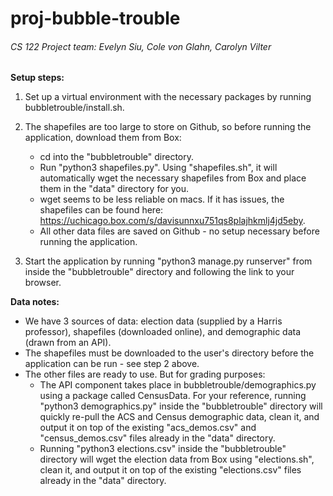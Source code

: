 # proj-bubble-trouble
###### CS 122 Project team: Evelyn Siu, Cole von Glahn, Carolyn Vilter

**Setup steps:**

1. Set up a virtual environment with the necessary packages by running bubbletrouble/install.sh.

2. The shapefiles are too large to store on Github, so before running the application, download them from Box:
    - cd into the "bubbletrouble" directory.
    - Run "python3 shapefiles.py". Using "shapefiles.sh", it will automatically wget the necessary shapefiles from Box and place them in the "data" directory for you.
    - wget seems to be less reliable on macs. If it has issues, the shapefiles can be found here: https://uchicago.box.com/s/davisunnxu751qs8plajhkmlj4jd5eby.
    - All other data files are saved on Github - no setup necessary before running the application.

3. Start the application by running "python3 manage.py runserver" from inside the "bubbletrouble" directory and following the link to your browser.


**Data notes:**
- We have 3 sources of data: election data (supplied by a Harris professor), shapefiles (downloaded online), and demographic data (drawn from an API).
- The shapefiles must be downloaded to the user's directory before the application can be run - see step 2 above.
- The other files are ready to use. But for grading purposes:
    - The API component takes place in bubbletrouble/demographics.py using a package called CensusData. For your reference, running "python3 demographics.py" inside the "bubbletrouble" directory will quickly re-pull the ACS and Census demographic data, clean it, and output it on top of the existing "acs_demos.csv" and "census_demos.csv" files already in the "data" directory.
    - Running "python3 elections.csv" inside the "bubbletrouble" directory will wget the election data from Box using "elections.sh", clean it, and output it on top of the existing "elections.csv" files already in the "data" directory.
